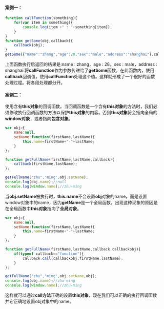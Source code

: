 #### 案例一：

```js
function callFunction(something){
	for(var item in something){
		console.log(item +" : "+something[item]);
	}
}
function getSome(obj,callback){
	callback(obj);
}
getSome({"name":"zhang","age":28,"sex":"male","address":"shanghai"},callFunction);
```
上面函数执行后返回的结果是:name : zhang，age : 28，sex : male，address : shanghai 将**callFunction**作为参数传递给了**getSome**函数，在此函数内，使用**callback**回调值，使用**callFunction**处理这个值。这样就形成了一个很好的函数处理过程。将各段处理都分开。

#### 案例二：

使用含有**this对象**的回调函数。当回调函数是一个含有**this对象**的方法时，我们必须修改执行回调函数的方法以保护**this对象**的内容。否则**this对象**将会指向全局的**window对象**，或者指向**包含对象**。

```js
var obj={
	name:null,
	setName:function(firstName,lastName){
		this.name=firstName+"-"+lastName;
	}
};

function getFullName(firstName,lastName,callback){
	callback(firstName,lastName);
};

getFullName("zhu","ming",obj.setName);
console.log(obj.name);//null
console.log(window.name);//zhu-ming
```
当**obj.setName**被执行时，**this.name**不会设置**obj**对象的name，而是设置window对象中的name，因为**getName**是一个全局函数。出现这种现象的原因是在全局函数中**this对象**指向了**全局对象**。

```javascript
var obj={
	name:null,
	setName:function(firstName,lastName){
		this.name=firstName+"-"+lastName;
	}
};

function getFullName(firstName,lastName,callback,callbackobj){
	if(typeof callback=="function"){
		callback.call(callbackobj,firstName,lastName);
	}
};

getFullName("zhu","ming",obj.setName,obj);
console.log(obj.name);//zhu-ming
console.log(window.name);//zhu-ming
```
这样就可以通过**call方法**正确的设置**this对象**，现在我们可以正确的执行回调函数并它正确地设置obj对象中的name。